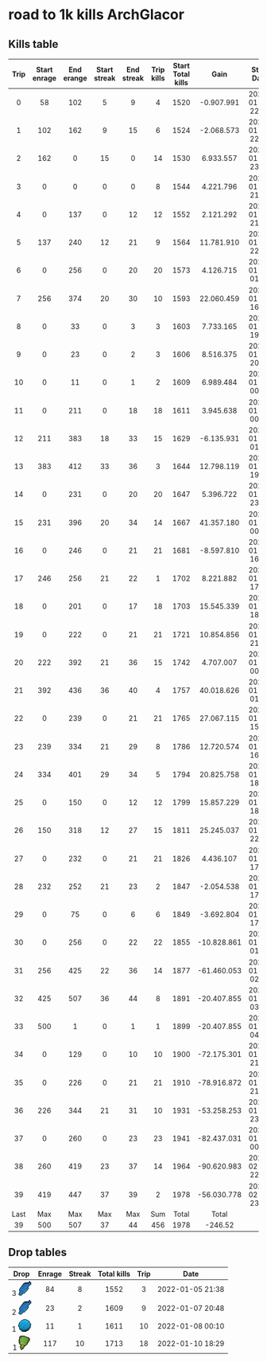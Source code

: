 # road to 1k kills  ArchGlacor
## Kills table
| Trip | Start enrage | End erange | Start streak | End streak | Trip kills | Start Total kills |     Gain    |    Start Date    |     End Date     |
|:----:|:------------:|:----------:|:------------:|:----------:|:----------:|:-----------------:|:-----------:|:----------------:|:----------------:|
|   0  |      58      |     102    |       5      |      9     |      4     |        1520       |  -0.907.991 | 2022-01-04 22:09 | 2022-01-04 22:21 |
|   1  |      102     |     162    |       9      |     15     |      6     |        1524       |  -2.068.573 | 2022-01-04 22:27 | 2022-01-04 22:53 |
|   2  |      162     |      0     |      15      |      0     |     14     |        1530       |  6.933.557  | 2022-01-04 23:35 | 2022-01-05 00:32 |
|   3  |       0      |      0     |       0      |      0     |      8     |        1544       |  4.221.796  | 2022-01-05 21:13 | 2022-01-05 21:34 |
|   4  |       0      |     137    |       0      |     12     |     12     |        1552       |  2.121.292  | 2022-01-05 21:43 | 2022-01-05 22:16 |
|   5  |      137     |     240    |      12      |     21     |      9     |        1564       |  11.781.910 | 2022-01-05 22:27 | 2022-01-05 23:04 |
|   6  |       0      |     256    |       0      |     20     |     20     |        1573       |  4.126.715  | 2022-01-06 01:00 | 2022-01-06 02:00 |
|   7  |      256     |     374    |      20      |     30     |     10     |        1593       |  22.060.459 | 2022-01-06 16:04 | 2022-01-06 16:55 |
|   8  |       0      |     33     |       0      |      3     |      3     |        1603       |  7.733.165  | 2022-01-07 19:56 | 2022-01-07 20:11 |
|   9  |       0      |     23     |       0      |      2     |      3     |        1606       |  8.516.375  | 2022-01-07 20:17 | 2022-01-07 20:51 |
|  10  |       0      |     11     |       0      |      1     |      2     |        1609       |  6.989.484  | 2022-01-08 00:04 | 2022-01-08 00:11 |
|  11  |       0      |     211    |       0      |     18     |     18     |        1611       |  3.945.638  | 2022-01-08 00:14 | 2022-01-08 01:05 |
|  12  |      211     |     383    |      18      |     33     |     15     |        1629       |  -6.135.931 | 2022-01-08 01:50 | 2022-01-08 02:50 |
|  13  |      383     |     412    |      33      |     36     |      3     |        1644       |  12.798.119 | 2022-01-08 19:04 | 2022-01-08 19:25 |
|  14  |       0      |     231    |       0      |     20     |     20     |        1647       |  5.396.722  | 2022-01-08 23:08 | 2022-01-09 00:07 |
|  15  |      231     |     396    |      20      |     34     |     14     |        1667       |  41.357.180 | 2022-01-09 00:21 | 2022-01-09 01:23 |
|  16  |       0      |     246    |       0      |     21     |     21     |        1681       |  -8.597.810 | 2022-01-10 16:49 | 2022-01-10 17:48 |
|  17  |      246     |     256    |      21      |     22     |      1     |        1702       |  8.221.882  | 2022-01-10 17:57 | 2022-01-10 18:02 |
|  18  |       0      |     201    |       0      |     17     |     18     |        1703       |  15.545.339 | 2022-01-10 18:04 | 2022-01-10 18:56 |
|  19  |       0      |     222    |       0      |     21     |     21     |        1721       |  10.854.856 | 2022-01-10 21:00 | 2022-01-10 22:01 |
|  20  |      222     |     392    |      21      |     36     |     15     |        1742       |  4.707.007  | 2022-01-11 00:17 | 2022-01-11 01:20 |
|  21  |      392     |     436    |      36      |     40     |      4     |        1757       |  40.018.626 | 2022-01-11 01:26 | 2022-01-11 01:51 |
|  22  |       0      |     239    |       0      |     21     |     21     |        1765       |  27.067.115 | 2022-01-11 15:45 | 2022-01-11 16:43 |
|  23  |      239     |     334    |      21      |     29     |      8     |        1786       |  12.720.574 | 2022-01-12 16:19 | 2022-01-12 16:50 |
|  24  |      334     |     401    |      29      |     34     |      5     |        1794       |  20.825.758 | 2022-01-12 18:28 | 2022-01-12 18:52 |
|  25  |       0      |     150    |       0      |     12     |     12     |        1799       |  15.857.229 | 2022-01-12 18:55 | 2022-01-12 19:26 |
|  26  |      150     |     318    |      12      |     27     |     15     |        1811       |  25.245.037 | 2022-01-12 22:32 | 2022-01-12 23:27 |
|  27  |       0      |     232    |       0      |     21     |     21     |        1826       |  4.436.107  | 2022-01-14 17:36 | 2022-01-14 18:36 |
|  28  |      232     |     252    |      21      |     23     |      2     |        1847       |  -2.054.538 | 2022-01-15 17:02 | 2022-01-15 17:14 |
|  29  |       0      |     75     |       0      |      6     |      6     |        1849       |  -3.692.804 | 2022-01-15 17:16 | 2022-01-15 17:33 |
|  30  |       0      |     256    |       0      |     22     |     22     |        1855       | -10.828.861 | 2022-01-16 01:04 | 2022-01-16 02:04 |
|  31  |      256     |     425    |      22      |     36     |     14     |        1877       | -61.460.053 | 2022-01-16 02:34 | 2022-01-16 03:32 |
|  32  |      425     |     507    |      36      |     44     |      8     |        1891       | -20.407.855 | 2022-01-16 03:36 | 2022-01-16 04:18 |
|  33  |      500     |      1     |       0      |      1     |      1     |        1899       | -20.407.855 | 2022-01-16 04:20 | 2022-01-16 04:26 |
|  34  |       0      |     129    |       0      |     10     |     10     |        1900       | -72.175.301 | 2022-01-18 21:06 | 2022-01-18 21:32 |
|  35  |       0      |     226    |       0      |     21     |     21     |        1910       | -78.916.872 | 2022-01-18 21:57 | 2022-01-18 23:05 |
|  36  |      226     |     344    |      21      |     31     |     10     |        1931       | -53.258.253 | 2022-01-18 23:40 | 2022-01-19 00:18 |
|  37  |       0      |     260    |       0      |     23     |     23     |        1941       | -82.437.031 | 2022-01-19 00:20 | 2022-01-19 01:35 |
|  38  |      260     |     419    |      23      |     37     |     14     |        1964       | -90.620.983 | 2022-02-04 22:08 | 2022-02-04 23:09 |
|  39  |      419     |     447    |      37      |     39     |      2     |        1978       | -56.030.778 | 2022-02-04 23:12 | 2022-02-04 23:26 |
| Last |      Max     |     Max    |      Max     |     Max    |     Sum    |       Total       |    Total    |                  |                  |
|  39  |      500     |     507    |      37      |     44     |     456    |        1978       |   -246.52   |                  |                  |
<!-- tmf: $-1,6=float2nr(Sum(1:-1)); $-1,8=Sum(1:-1) ; $-1,1=float2nr(Max(1:-1)); $-1,7=float2nr(Max(1:-1)); $-1,2=float2nr(Max(1:-1)); $-1,3=float2nr(Max(1:-1)); $-1,4=float2nr(Max(1:-1)); $-1,5=float2nr(Max(1:-1)) -->


## Drop tables
|       Drop      | Enrage | Streak | Total kills | Trip |       Date       |
|:---------------:|:------:|:------:|:-----------:|:----:|:----------------:|
| 3 ![dark_nilas] |   84   |    8   |     1552    |   3  | 2022-01-05 21:38 |
| 2 ![dark_nilas] |   23   |    2   |     1609    |   9  | 2022-01-07 20:48 |
|    1 ![core]    |   11   |    1   |     1611    |  10  | 2022-01-08 00:10 |
|    1 ![leng]    |   117  |   10   |     1713    |  18  | 2022-01-10 18:29 |

[hydrix_bak_e]: statics/hydrix_bakriminel.png "Hydrix bakriminel bolts"
[dark_nilas]: statics/Dark_nilas.png "Darks nilas"
[core]: statics/Frozen_core_of_Leng.png "Frozen core of leng"
[grico]: statics/grico.png "Greater Ricochet ability codex"
[leng]: statics/Leng_artefact.png "Leng artefact"
[lantadyme_incense]: statics/lantadyme_incense.png "Lantadyme Incense"
[kwuarm_incense]: statics/kwuarm_incense.png "kwuarm Incense"
[spirit_wed_incense]: statics/spirit_wed_incense.png "Spirit we incense"
[vis]: statics/vis.png "vis"
[ruby_bak_e]: statics/ruby_bak_e.png "Ruby Bakriminel bolts"
[ripper_scroll]: statics/ripper_scroll.png "Ripper scroll"
[ripper_pouch]: statics/ripper_pouch.png "Ripper pouch"
